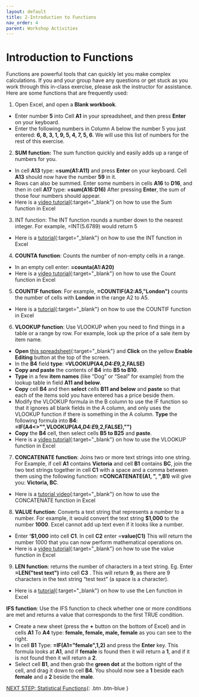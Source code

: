 ```yaml
---
layout: default
title: 2-Introduction to Functions
nav_order: 4
parent: Workshop Activities
---
```

# Introduction to Functions
Functions are powerful tools that can quickly let you make complex calculations. If you and your group have any questions or get stuck as you work through this in-class exercise, please ask the instructor for assistance.  Here are some functions that are frequently used:

1. Open Excel, and open a **Blank workbook**. 
  - Enter number **5** into Cell **A1** in your spreadsheet, and then press **Enter** on your keyboard.
  - Enter the following numbers in Column A below the number 5 you just entered: **6, 8, 3, 1, 9, 5, 4, 7, 5, 6**.  We will use this list of numbers for the rest of this exercise.

2. **SUM function:** The sum function quickly and easily adds up a range of numbers for you.
  - In cell **A13** type: **=sum(A1:A11)** and press **Enter** on your keyboard. Cell **A13** should now have the number **59** in it. 
  - Rows can also be summed. Enter some numbers in cells **A16** to **D16**, and then in cell **A17** type: **=sum(A16:D16)**  After pressing **Enter**, the sum of those four numbers should appear.
  - Here is a [video tutorial](http://bit.ly/2HZ9Jmi){:target="_blank"} on how to use the Sum function in Excel

3. INT function: The INT function rounds a number down to the nearest integer. For example, =INT(5.6789) would return 5
  - Here is a [tutorial](http://bit.ly/2I2qFIv){:target="_blank"} on how to use the INT function in Excel

4. **COUNTA function**: Counts the number of non-empty cells in a range. 
  - In an empty cell enter: **=counta(A1:A20)**
  - Here is a [video tutorial](https://bit.ly/2Ie37Rh){:target="_blank"} on how to use the Count function in Excel

5. **COUNTIF function**: For example, **=COUNTIF(A2:A5,"London")** counts the number of cells with **London** in the range A2 to A5.
  - Here is a [tutorial](https://bit.ly/2I4IFCh){:target="_blank"} on how to use the COUNTIF function in Excel

6. **VLOOKUP function**: Use VLOOKUP when you need to find things in a table or a range by row. For example, look up the price of a sale item by item name.
  - **Open** [this spreadsheet](https://bit.ly/dsc-vlookup){:target="_blank"} and **Click** on the yellow **Enable Editing** button at the top of the screen.
  - In the **B4** field **type**: **=VLOOKUP(A4,$D$4:$E$9,2,FALSE)**
  - **Copy and paste** the contents of **B4** into **B5 to B10**.
  - **Type** in a few **item names** (like “Dog” or “Seal” for example) from the lookup table in field **A11 and below**.
  - **Copy** cell **B4** and then **select** cells **B11 and below** and **paste** so that each of the items sold you have entered has a price beside them.
  - Modify the VLOOKUP formula in the B column to use the IF function so that it ignores all blank fields in the A column, and only uses the VLOOKUP function if there is something in the A column. **Type** the following formula into **B4**: **=IF(A4<>"",VLOOKUP(A4,$D$4:$E$9,2,FALSE),"")**
  - **Copy** the **B4** cell, then select cells **B5 to B25** and **paste**.
  - Here is a [video tutorial](http://bit.ly/2I4IoiJ){:target="_blank"} on how to use the VLOOKUP function in Excel

7. **CONCATENATE function**: Joins two or more text strings into one string. For Example, if cell **A1** contains **Victoria** and cell **B1** contains **BC**, join the two text strings together in cell **C1** with a space and a comma between them using the following function: **=CONCATENATE(A1, ", ",B1)** will give you: **Victoria, BC**.
  - Here is a [tutorial video](http://bit.ly/2I2qTzl){:target="_blank"} on how to use the CONCATENATE function in Excel

8. **VALUE function**: Converts a text string that represents a number to a number. For example, it would convert the text string **$1,000** to the number **1000**. Excel cannot add up text even if it looks like a number. 
  - Enter **‘$1,000** into cell **C1**. In cell **C2** enter =**value(C1)**   This will return the number 1000 that you can now perform mathematical operations on.
  - Here is a [video tutorial](http://bit.ly/2I0O1OR){:target="_blank"} on how to use the value function in Excel  
 
9. **LEN function**: returns the number of characters in a text string. Eg. Enter **=LEN("test text")** into cell **C3** . This will return **9**, as there are 9 characters in the text string “test text” (a space is a character). 
  - Here is a [tutorial](http://bit.ly/2I0lYiA){:target="_blank"} on how to use the Len function in Excel  

**IFS function**: Use the IFS function to check whether one or more conditions are met and returns a value that corresponds to the first TRUE condition.
  - Create a new sheet (press the **+** button on the bottom of Excel) and in cells **A1** To **A4** type: **female, female, male, female** as you can see to the right.
  - In cell **B1** Type: **=IF(A1="female",1,2)** and press the **Enter** key. This formula looks at **A1**, and if **female** is found then it will return a **1**, and if it is not found then it will return a **2**.
  - Select cell **B1**, and then grab the **green dot** at the bottom right of the cell, and drag it down to cell **B4**. You should now see a **1** beside each **female** and a **2** beside the **male**.

[NEXT STEP: Statistical Functions](statistical-functions.html){: .btn .btn-blue }
